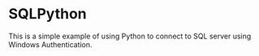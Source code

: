 # SQLPython

This is a simple example of using Python to connect to SQL server using Windows Authentication. 
